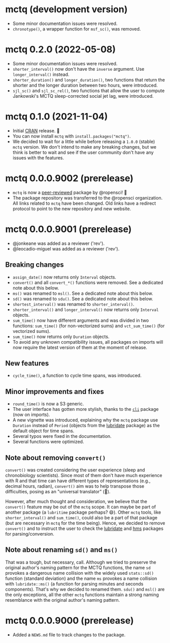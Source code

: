 <!--- https://devguide.ropensci.org/releasing.html -->
<!--- https://style.tidyverse.org/news.html -->
<!--- https://semver.org/ -->

# mctq (development version)

* Some minor documentation issues were resolved.
* `chronotype()`, a wrapper function for `msf_sc()`, was removed.

# mctq 0.2.0 (2022-05-08)

* Some minor documentation issues were resolved.
* `shorter_interval()` now don't have the `inverse` argument. Use `longer_interval()` instead.
* `shorter_duration()` and `longer_duration()`, two functions that return the shorter and the longer duration between two hours, were introduced.
* `sjl_sc()` and `sjl_sc_rel()`, two functions that allow the user to compute Jankowski's MCTQ sleep-corrected social jet lag, were introduced.


# mctq 0.1.0 (2021-11-04)

* Initial [CRAN](https://cran.r-project.org/package=mctq) release. 🎉
* You can now install `mctq` with `install.packages("mctq")`.
* We decided to wait for a little while before releasing a `1.0.0` (stable) 
`mctq` version. We don't intend to make any breaking changes, but we think is
better to wait and see if the user community don't have any issues with the
features.


# mctq 0.0.0.9002 (prerelease)

* `mctq` is now a
[peer-reviewed](https://github.com/ropensci/software-review/issues/434) package
by @ropensci! 🎉
* The package repository was transferred to the @ropensci organization. All
links related to `mctq` have been changed. Old links have a redirect protocol to
point to the new repository and new website.


# mctq 0.0.0.9001 (prerelease)

* @jonkeane was added as a reviewer ('rev').
* @leocadio-miguel was added as a reviewer ('rev').

## Breaking changes

* `assign_date()` now returns only `Interval` objects.
* `convert()` and all `convert_*()` functions were removed. See a dedicated note
about this below.
* `ms()` was renamed to `msl()`. See a dedicated note about this below.
* `sd()` was renamed to `sdu()`. See a dedicated note about this below.
* `shortest_interval()` was renamed to `shorter_interval()`.
* `shorter_interval()` and `longer_interval()` now returns only `Interval`
objects.
* `sum_time()` now have different arguments and was divided in two functions:
`sum_time()` (for non-vectorized sums) and `vct_sum_time()` (for vectorized
sums).
* `sum_time()` now returns only `Duration` objects.
* To avoid any unknown compatibility issues, all packages on imports will now
require the latest version of them at the moment of release.

## New features

* `cycle_time()`, a function to cycle time spans, was introduced.

## Minor improvements and fixes

* `round_time()` is now a S3 generic.
* The user interface has gotten more stylish, thanks to the
[`cli`](https://cli.r-lib.org) package (now on imports).
* A new vignette was introduced, explaining why the `mctq` package use
`Duration` instead of `Period` (objects from the
[lubridate](https://lubridate.tidyverse.org/) package) as the default object for
time spans.
* Several typos were fixed in the documentation.
* Several functions were optimized.

## Note about removing `convert()`

`convert()` was created considering the user experience (sleep and chronobiology
scientists). Since most of them don't have much experience with R and that time
can have different types of representations (e.g., decimal hours, radian),
`convert()` aim was to help transpose those difficulties, posing as an
"universal translator" (🖖).

However, after much thought and consideration, we believe that the `convert()`
feature may be out of the `mctq` scope. It can maybe be part of another package
(a `lubritime` package perhaps? 😄). Other `mctq` tools, like
`shorter_interval()` and `sum_time()`, could also be a part of that package (but
are necessary in `mctq` for the time being). Hence, we decided to remove
`convert()` and to instruct the user to check the
[lubridate](https://lubridate.tidyverse.org/) and
[hms](https://hms.tidyverse.org/) packages for parsing/conversion.

## Note about renaming `sd()` and `ms()`

That was a tough, but necessary, call. Although we tried to preserve the
original author's naming pattern for the MCTQ functions, the name `sd` provokes
a dangerous name collision with the widely used `stats::sd()` function (standard
deviation) and the name `ms` provokes a name collision with `lubridate::ms()`
(a function for parsing minutes and seconds components). That's why we
decided to renamed them. `sdu()` and `msl()` are the only exceptions, all the
other `mctq` functions maintain a strong naming resemblance with the original
author's naming pattern.


# mctq 0.0.0.9000 (prerelease)

* Added a `NEWS.md` file to track changes to the package.
